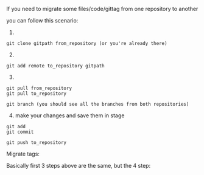 If you need to migrate some files/code/gittag from one repository to another

you can follow this scenario:

1)
```
git clone gitpath from_repository (or you're already there)
```

2)
```
git add remote to_repository gitpath
```

3)
```
git pull from_repository
git pull to_repository
```

```
git branch (you should see all the branches from both repositories)
```

4) make your changes and save them in stage

```
git add
git commit
```

```
git push to_repository
```

Migrate tags:

Basically first 3 steps above are the same, but the 4 step:

```
```
